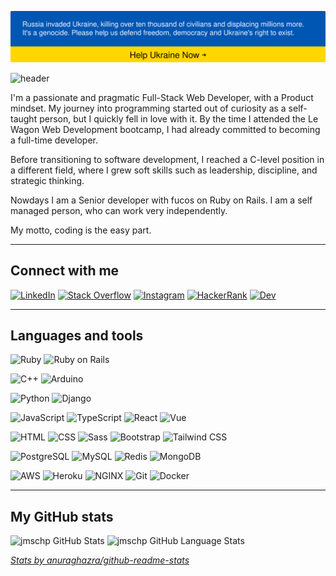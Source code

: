 <!-- markdownlint-disable-next-line MD041 -->
[![Stand With Ukraine](https://raw.githubusercontent.com/vshymanskyy/StandWithUkraine/main/banner2-direct.svg)](https://vshymanskyy.github.io/StandWithUkraine)

![header](https://capsule-render.vercel.app/api?type=waving&color=auto&text=Hello%20World!&fontSize=40&fontColor=ffffff)

I'm a passionate and pragmatic Full-Stack Web Developer, with a Product mindset. My journey into programming started out of curiosity as a self-taught person, but I quickly fell in love with it. By the time I attended the Le Wagon Web Development bootcamp, I had already committed to becoming a full-time developer.

Before transitioning to software development, I reached a C-level position in a different field, where I grew soft skills such as leadership, discipline, and strategic thinking.

Nowdays I am a Senior developer with fucos on Ruby on Rails. I am a self managed person, who can work very independently.

My motto, coding is the easy part.

---

## Connect with me

[![LinkedIn][linkedin_badge]][linkedin_link] [![Stack Overflow][stack_overflow_badge]][stack_overflow_link] [![Instagram][instagram_badge]][instagram_link] [![HackerRank][hacker_rank_badge]][hacker_rank_link] [![Dev][dev_badge]][dev_link]

---

## Languages and tools

![Ruby][ruby_badge] ![Ruby on Rails][ruby_on_rails_badge]

![C++][cpp_badge] ![Arduino][arduino_badge]

![Python][python_badge] ![Django][django_badge]

![JavaScript][javascript_badge] ![TypeScript][typescript_badge] ![React][react_badge] ![Vue][vue_badge]

![HTML][html_badge] ![CSS][css_img] ![Sass][sass_badge] ![Bootstrap][bootstrap_badge] ![Tailwind CSS][tailwindcss_badge]

![PostgreSQL][postgresql_badge] ![MySQL][mysql_badge] ![Redis][redis_badge] ![MongoDB][mongodb_badge]

![AWS][aws_badge] ![Heroku][heroku_badge] ![NGINX][nginx_badge] ![Git][git_badge] ![Docker][docker_badge]

---

## My GitHub stats

<!-- markdownlint-disable MD033 -->
<span>
  <img src="https://github-readme-stats.vercel.app/api?username=jmschp&show_icons=true&hide_border=true&hide_title=true&theme=radical" alt="jmschp GitHub Stats">
</span>
<span>
  <img src="https://github-readme-stats.vercel.app/api/top-langs/?username=jmschp&layout=compact&langs_count=8&hide_border=true&hide_title=true&theme=radical" alt="jmschp GitHub Language Stats">
</span>
<!-- markdownlint-enable MD033 -->

[_Stats by anuraghazra/github-readme-stats_](https://github.com/anuraghazra/github-readme-stats)

<!-- link references -->

[linkedin_link]: https://www.linkedin.com/in/jmschp/ "LinkedIn"
[stack_overflow_link]: https://stackoverflow.com/users/13783004/miguel-hargreaves-pimenta "Stack Overflow"
[instagram_link]: https://www.instagram.com/jmschp/ "Instagram"
[hacker_rank_link]: https://www.hackerrank.com/jmschp "HackerRank"
[dev_link]: https://dev.to/jmschp "Dev"

<!-- social badge references -->

[dev_badge]: https://img.shields.io/badge/-dev-363D44?style=for-the-badge&logo=dev.to&logoSize=auto "Dev"
[hacker_rank_badge]: https://img.shields.io/badge/-hacker%20rank-2EC866?style=for-the-badge&logo=hackerrank&logoColor=white "HackerRank"
[instagram_badge]: https://img.shields.io/badge/-instagram-E1306C?style=for-the-badge&logo=instagram&logoColor=white "Instagram"
[linkedin_badge]: https://img.shields.io/badge/-linkedIn-0B66C2?style=for-the-badge&logo=linkedin "LinkedIn"
[stack_overflow_badge]: https://img.shields.io/badge/-stack%20overflow-F2720C?style=for-the-badge&logo=stackoverflow&logoColor=white "Stack Overflow"

<!-- skills badge references -->

[arduino_badge]: https://img.shields.io/badge/-Arduino-white?style=for-the-badge&logo=arduino&logoColor=018184&logoSize=auto "Arduino"
[aws_badge]: https://img.shields.io/badge/-aws-white?style=for-the-badge&logo=amazonwebservices&logoColor=FF9900&logoSize=auto "AWS"
[bootstrap_badge]: https://img.shields.io/badge/-bootstrap-white?style=for-the-badge&logo=bootstrap&logoSize=auto "Bootstrap"
[cpp_badge]: https://img.shields.io/badge/-c++-white?style=for-the-badge&logo=cplusplus&logoColor=004482 "C++"
[css_img]: https://img.shields.io/badge/-css-white?style=for-the-badge&logo=css3&logoColor=264DE4 "CSS"
[django_badge]: https://img.shields.io/badge/-django-white?style=for-the-badge&logo=django&logoColor=50BE95 "Django"
[docker_badge]: https://img.shields.io/badge/-docker-white?style=for-the-badge&logo=docker&logoSize=auto "Docker"
[git_badge]: https://img.shields.io/badge/-git-white?style=for-the-badge&logo=git "Git"
[heroku_badge]: https://img.shields.io/badge/-heroku-white?style=for-the-badge&logo=heroku&logoColor=79589F "Heroku"
[html_badge]: https://img.shields.io/badge/-html-white?style=for-the-badge&logo=html5 "HTML"
[javascript_badge]: https://img.shields.io/badge/-javascript-white?style=for-the-badge&logo=javascript "JavaScript"
[mongodb_badge]: https://img.shields.io/badge/-mongodb-white?style=for-the-badge&logo=mongodb "MongoDB"
[mysql_badge]: https://img.shields.io/badge/-mysql-white?style=for-the-badge&logo=&logoSize=auto "MySQL"
[nginx_badge]: https://img.shields.io/badge/-nginx-white?style=for-the-badge&logo=nginx&logoColor=009639 "NGINX"
[postgresql_badge]: https://img.shields.io/badge/-postgresql-white?style=for-the-badge&logo=postgresql "PostgreSQL"
[python_badge]: https://img.shields.io/badge/-python-white?style=for-the-badge&logo=python "Python"
[react_badge]: https://img.shields.io/badge/-react-white?style=for-the-badge&logo=react&logoSize=auto "React"
[redis_badge]: https://img.shields.io/badge/-redis-white?style=for-the-badge&logo=redis&logoSize=auto "Redis"
[ruby_badge]: https://img.shields.io/badge/-ruby-white?style=for-the-badge&logo=ruby&logoColor=CC342D "Ruby"
[ruby_on_rails_badge]: https://img.shields.io/badge/-ruby%20on%20rails-white?style=for-the-badge&logo=rubyonrails&logoColor=C52F24&logoSize=auto "Ruby on Rails"
[sass_badge]: https://img.shields.io/badge/-sass-white?style=for-the-badge&logo=sass "SASS"
[tailwindcss_badge]: https://img.shields.io/badge/-tailwind_css-white?style=for-the-badge&logo=tailwindcss&logoSize=auto "Tailwind CSS"
[typescript_badge]: https://img.shields.io/badge/-typescript-white?style=for-the-badge&logo=typescript "TypeScript"
[vue_badge]: https://img.shields.io/badge/-veu-white?style=for-the-badge&logo=vuedotjs&logoSize=auto "Vue"
